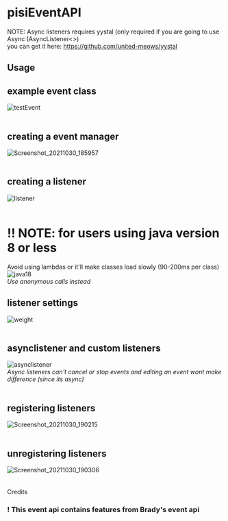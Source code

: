 # pisiEventAPI
NOTE: Async listeners requires yystal (only required if you are going to use Async (AsyncListener<>) <br>
you can get it here: https://github.com/united-meows/yystal<br>
## Usage
## example event class<br>
![testEvent](https://user-images.githubusercontent.com/47327665/139541443-bf792201-201d-4230-9be1-21933e9269b8.png)
<br>
<br>
## creating a event manager<br>
![Screenshot_20211030_185957](https://user-images.githubusercontent.com/47327665/139541261-91694ac7-b982-42ff-b369-30480598c987.png)
<br>
<br>
## creating a listener<br>
![listener](https://user-images.githubusercontent.com/47327665/144812588-212908f1-7cfe-4e99-8ff5-eb2570731f29.png)
<br>
<br>
# !! NOTE: for users using java version 8 or less<br>
Avoid using lambdas or it'll make classes load slowly (90-200ms per class)<br>
![java18](https://user-images.githubusercontent.com/47327665/144812651-f21e81bf-e737-4fb3-8587-1019f87b5bb3.png)
<br>
<i>Use anonymous calls instead</i>
## listener settings<br>
![weight](https://user-images.githubusercontent.com/47327665/144812731-7beaafa3-70c7-4e5e-a374-77241d6901c0.png)
<br>
<br>
## asynclistener and custom listeners<br>
![asynclistener](https://user-images.githubusercontent.com/47327665/144812858-7757efd5-ebab-4283-8555-f6c87cee2c58.png)
<br>
<i>Async listeners can't cancel or stop events and editing an event wont make difference (since its async)</i>
<br>
<br>
## registering listeners<br>
![Screenshot_20211030_190215](https://user-images.githubusercontent.com/47327665/139541767-3c6e526b-fb40-4f57-80a0-86a609ac367b.png)
<br>
<br>
## unregistering listeners<br>
![Screenshot_20211030_190306](https://user-images.githubusercontent.com/47327665/139541781-091320d7-1647-44ec-a422-aec6f5564a52.png)
<br>
<br>
<br>
Credits
<h3>! This event api contains features from Brady's event api</h3>

<br>
